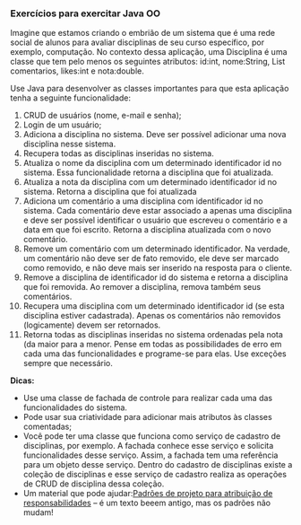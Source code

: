 ### Exercícios para exercitar Java OO
Imagine que estamos criando o embrião de um sistema que é uma rede social de alunos para avaliar disciplinas de seu curso específico, por exemplo, computação.
No contexto dessa aplicação, uma Disciplina é uma classe que tem pelo menos os seguintes atributos: id:int, nome:String, List<Comentario> comentarios, likes:int e nota:double.

Use Java para desenvolver as classes importantes para que esta aplicação tenha a seguinte funcionalidade: 
1.	CRUD de usuários (nome, e-mail e senha);
2.	Login de um usuário;
3.	Adiciona a disciplina no sistema. Deve ser possível adicionar uma nova disciplina nesse sistema.
4.	Recupera todas as disciplinas inseridas no sistema.
5.	Atualiza o nome da disciplina com um determinado identificador id no sistema. Essa funcionalidade retorna a disciplina que foi atualizada. 
6.	Atualiza a nota da disciplina com um determinado identificador id no sistema. Retorna a disciplina que foi atualizada
7.	Adiciona um comentário a uma disciplina com identificador id no sistema. Cada comentário deve estar associado a apenas uma disciplina e deve ser possível identificar o usuário que escreveu o comentário e a data em que foi escrito. Retorna a disciplina atualizada com o novo comentário.
8.	Remove um comentário com um determinado identificador. Na verdade, um comentário não deve ser de fato removido, ele deve ser marcado como removido, e não deve mais ser inserido na resposta para o cliente.
9.	Remove a disciplina de identificador id do sistema e retorna a disciplina que foi removida. Ao remover a disciplina, remova também seus comentários.
10.	Recupera uma disciplina com um determinado identificador id (se esta disciplina estiver cadastrada). Apenas os comentários não removidos (logicamente) devem ser retornados.
11.	Retorna todas as disciplinas inseridas no sistema ordenadas pela nota (da maior para a menor.
Pense em todas as possibilidades de erro em cada uma das funcionalidades e programe-se para elas. Use exceções sempre que necessário. 

**Dicas:**

* Use uma classe de fachada de controle para realizar cada uma das funcionalidades do sistema.
* Pode usar sua criatividade para adicionar mais atributos às classes comentadas;
* Você pode ter uma classe que funciona como serviço de cadastro de disciplinas, por exemplo. A fachada conhece esse serviço e solicita funcionalidades desse serviço. Assim, a fachada tem uma referência para um objeto desse serviço. Dentro do cadastro de disciplinas existe a coleção de disciplinas e esse serviço de cadastro realiza as operações de CRUD de disciplina dessa coleção. 
* Um material que pode ajudar:[Padrões de projeto para atribuição de responsabilidades](http://www.dsc.ufcg.edu.br/~jacques/cursos/apoo/html/proj1/proj5.htm) – é um texto beeem antigo, mas os padrões não mudam!

